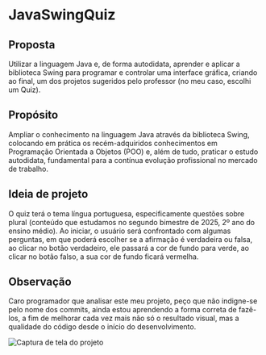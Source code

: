 # JavaSwingQuiz
## Proposta
Utilizar a linguagem Java e, de forma autodidata, aprender e aplicar a biblioteca Swing para programar e controlar uma interface gráfica, criando ao final, um dos projetos sugeridos pelo professor (no meu caso, escolhi um Quiz).

## Propósito
Ampliar o conhecimento na linguagem Java através da biblioteca Swing, colocando em prática os recém-adquiridos conhecimentos em Programação Orientada a Objetos (POO) e, além de tudo, praticar o estudo autodidata, fundamental para a contínua evolução profissional no mercado de trabalho.

## Ideia de projeto
O quiz terá o tema língua portuguesa, especificamente questões sobre plural (conteúdo que estudamos no segundo bimestre de 2025, 2º ano do ensino médio). Ao iniciar, o usuário será confrontado com algumas perguntas, em que poderá escolher se a afirmação é verdadeira ou falsa, ao clicar no botão verdadeiro, ele passará a cor de fundo para verde, ao clicar no botão falso, a sua cor de fundo ficará vermelha.

## Observação
Caro programador que analisar este meu projeto, peço que não indigne-se pelo nome dos commits, ainda estou aprendendo a forma correta de fazê-los, a fim de melhorar cada vez mais não só o resultado visual, mas a qualidade do código desde o início do desenvolvimento.

![Captura de tela do projeto](image.png)